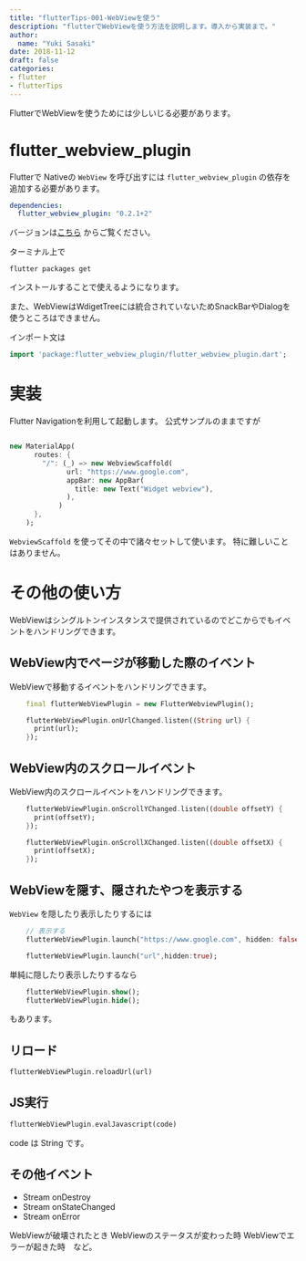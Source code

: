 ```yaml
---
title: "flutterTips-001-WebViewを使う"
description: "flutterでWebViewを使う方法を説明します。導入から実装まで。"
author:
  name: "Yuki Sasaki"
date: 2018-11-12
draft: false
categories:
- flutter
- flutterTips
---
```


FlutterでWebViewを使うためには少しいじる必要があります。

# flutter_webview_plugin
Flutterで Nativeの `WebView` を呼び出すには `flutter_webview_plugin` の依存を追加する必要があります。

```pubspec.yaml
dependencies:
  flutter_webview_plugin: "0.2.1+2"
```

バージョンは[こちら](https://pub.dartlang.org/packages/flutter_webview_plugin#-versions-tab-) からご覧ください。

ターミナル上で

```
flutter packages get
```

インストールすることで使えるようになります。

また、WebViewはWdigetTreeには統合されていないためSnackBarやDialogを使うところはできません。

インポート文は

```dart
import 'package:flutter_webview_plugin/flutter_webview_plugin.dart';
```

# 実装
Flutter Navigationを利用して起動します。
公式サンプルのままですが

```dart

new MaterialApp(
      routes: {
        "/": (_) => new WebviewScaffold(
              url: "https://www.google.com",
              appBar: new AppBar(
                title: new Text("Widget webview"),
              ),
            )
      },
    );
```

`WebviewScaffold` を使ってその中で諸々セットして使います。
特に難しいことはありません。


# その他の使い方
WebViewはシングルトンインスタンスで提供されているのでどこからでもイベントをハンドリングできます。

## WebView内でページが移動した際のイベント
WebViewで移動するイベントをハンドリングできます。

```dart
    final flutterWebViewPlugin = new FlutterWebviewPlugin();

    flutterWebViewPlugin.onUrlChanged.listen((String url) {
      print(url);
    });
```

## WebView内のスクロールイベント
WebView内のスクロールイベントをハンドリングできます。

```dart
    flutterWebViewPlugin.onScrollYChanged.listen((double offsetY) {
      print(offsetY);
    });

    flutterWebViewPlugin.onScrollXChanged.listen((double offsetX) {
      print(offsetX);
    });
```

## WebViewを隠す、隠されたやつを表示する
`WebView` を隠したり表示したりするには

```dart
    // 表示する
    flutterWebViewPlugin.launch("https://www.google.com", hidden: false);

    flutterWebViewPlugin.launch("url",hidden:true);
```

単純に隠したり表示したりするなら

```dart
    flutterWebViewPlugin.show();
    flutterWebViewPlugin.hide();
```

もあります。

## リロード

```dart
flutterWebViewPlugin.reloadUrl(url)
```


## JS実行

```dart
flutterWebViewPlugin.evalJavascript(code)
```

code は String です。

## その他イベント
- Stream<Null> onDestroy
- Stream<WebViewStateChanged> onStateChanged
- Stream<String> onError

WebViewが破壊されたとき
WebViewのステータスが変わった時
WebViewでエラーが起きた時　など。
